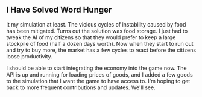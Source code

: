 ## I Have Solved Word Hunger

It my simulation at least.  The vicious cycles of instability caused by food has been mitigated.  Turns out the solution was food storage.  I just had to tweak the AI of my citizens so that they would prefer to keep a large stockpile of food (half a dozen days worth).  Now when they start to run out and try to buy more, the market has a few cycles to react before the citizens loose productivity.

I should be able to start integrating the economy into the game now.  The API is up and running for loading prices of goods, and I added a few goods to the simulation that I want the game to have access to.  I'm hoping to get back to more frequent contributions and updates.  We'll see.